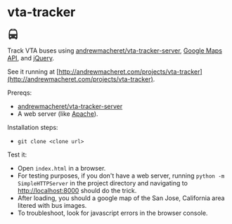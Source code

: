 # vta-tracker

![Bus image](bus.png?raw=true "Bus image")

Track VTA buses using [andrewmacheret/vta-tracker-server](https://github.com/andrewmacheret/vta-tracker-server), [Google Maps API](https://developers.google.com/maps/), and [jQuery](https://jquery.com/).

See it running at [http://andrewmacheret.com/projects/vta-tracker](http://andrewmacheret.com/projects/vta-tracker).

Prereqs:
* [andrewmacheret/vta-tracker-server](https://github.com/andrewmacheret/vta-tracker-server)
* A web server (like [Apache](https://httpd.apache.org/)).

Installation steps:
* `git clone <clone url>`

Test it:
* Open `index.html` in a browser.
 * For testing purposes, if you don't have a web server, running `python -m SimpleHTTPServer` in the project directory and navigating to [http://localhost:8000](http://localhost:8000) should do the trick.
* After loading, you should a google map of the San Jose, California area litered with bus images.
* To troubleshoot, look for javascript errors in the browser console.

